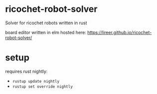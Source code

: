 # ricochet-robot-solver
Solver for ricochet robots written in rust

board editor written in elm hosted here: https://lireer.github.io/ricochet-robot-solver/

# setup

requires rust nightly:

* `rustup update nightly`
* `rustup set override nightly`
